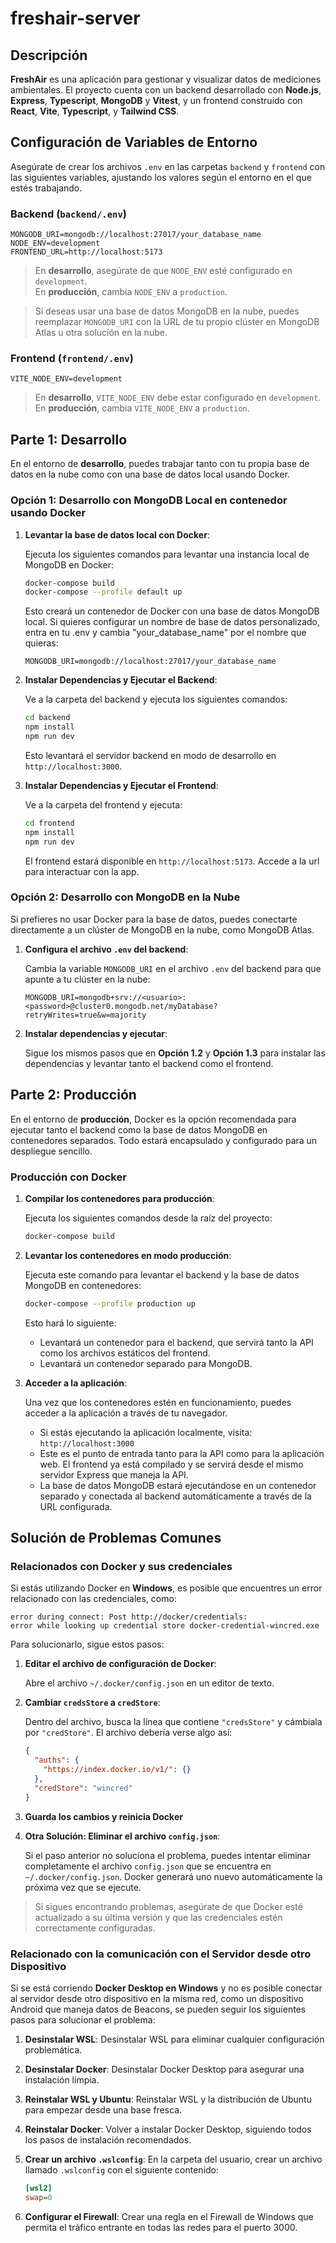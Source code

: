 # freshair-server

## Descripción

**FreshAir** es una aplicación para gestionar y visualizar datos de mediciones ambientales. El proyecto cuenta con un backend desarrollado con **Node.js**, **Express**, **Typescript**, **MongoDB** y **Vitest**, y un frontend construido con **React**, **Vite**, **Typescript**, y **Tailwind CSS**.

## Configuración de Variables de Entorno

Asegúrate de crear los archivos `.env` en las carpetas `backend` y `frontend` con las siguientes variables, ajustando los valores según el entorno en el que estés trabajando.

### Backend (`backend/.env`)

```plaintext
MONGODB_URI=mongodb://localhost:27017/your_database_name
NODE_ENV=development
FRONTEND_URL=http://localhost:5173
```

> En **desarrollo**, asegúrate de que `NODE_ENV` esté configurado en `development`.  
> En **producción**, cambia `NODE_ENV` a `production`.

> Si deseas usar una base de datos MongoDB en la nube, puedes reemplazar `MONGODB_URI` con la URL de tu propio clúster en MongoDB Atlas u otra solución en la nube.

### Frontend (`frontend/.env`)

```plaintext
VITE_NODE_ENV=development
```

> En **desarrollo**, `VITE_NODE_ENV` debe estar configurado en `development`.  
> En **producción**, cambia `VITE_NODE_ENV` a `production`.

## Parte 1: Desarrollo

En el entorno de **desarrollo**, puedes trabajar tanto con tu propia base de datos en la nube como con una base de datos local usando Docker.

### Opción 1: Desarrollo con MongoDB Local en contenedor usando Docker

1. **Levantar la base de datos local con Docker**:

   Ejecuta los siguientes comandos para levantar una instancia local de MongoDB en Docker:

   ```bash
   docker-compose build
   docker-compose --profile default up
   ```

   Esto creará un contenedor de Docker con una base de datos MongoDB local. Si quieres configurar un nombre de base de datos personalizado, entra en tu .env y cambia "your_database_name" por el nombre que quieras:

   ```plaintext
   MONGODB_URI=mongodb://localhost:27017/your_database_name
   ```

2. **Instalar Dependencias y Ejecutar el Backend**:

   Ve a la carpeta del backend y ejecuta los siguientes comandos:

   ```bash
   cd backend
   npm install
   npm run dev
   ```

   Esto levantará el servidor backend en modo de desarrollo en `http://localhost:3000`.

3. **Instalar Dependencias y Ejecutar el Frontend**:

   Ve a la carpeta del frontend y ejecuta:

   ```bash
   cd frontend
   npm install
   npm run dev
   ```

   El frontend estará disponible en `http://localhost:5173`.
   Accede a la url para interactuar con la app.

### Opción 2: Desarrollo con MongoDB en la Nube

Si prefieres no usar Docker para la base de datos, puedes conectarte directamente a un clúster de MongoDB en la nube, como MongoDB Atlas.

1. **Configura el archivo `.env` del backend**:

   Cambia la variable `MONGODB_URI` en el archivo `.env` del backend para que apunte a tu clúster en la nube:

   ```plaintext
   MONGODB_URI=mongodb+srv://<usuario>:<password>@cluster0.mongodb.net/myDatabase?retryWrites=true&w=majority
   ```

2. **Instalar dependencias y ejecutar**:

   Sigue los mismos pasos que en **Opción 1.2** y **Opción 1.3** para instalar las dependencias y levantar tanto el backend como el frontend.

## Parte 2: Producción

En el entorno de **producción**, Docker es la opción recomendada para ejecutar tanto el backend como la base de datos MongoDB en contenedores separados. Todo estará encapsulado y configurado para un despliegue sencillo.

### Producción con Docker

1. **Compilar los contenedores para producción**:

   Ejecuta los siguientes comandos desde la raíz del proyecto:

   ```bash
   docker-compose build
   ```

2. **Levantar los contenedores en modo producción**:

   Ejecuta este comando para levantar el backend y la base de datos MongoDB en contenedores:

   ```bash
   docker-compose --profile production up
   ```

   Esto hará lo siguiente:

   - Levantará un contenedor para el backend, que servirá tanto la API como los archivos estáticos del frontend.
   - Levantará un contenedor separado para MongoDB.

3. **Acceder a la aplicación**:

   Una vez que los contenedores estén en funcionamiento, puedes acceder a la aplicación a través de tu navegador.

   - Si estás ejecutando la aplicación localmente, visita: `http://localhost:3000`
   - Este es el punto de entrada tanto para la API como para la aplicación web. El frontend ya está compilado y se servirá desde el mismo servidor Express que maneja la API.
   - La base de datos MongoDB estará ejecutándose en un contenedor separado y conectada al backend automáticamente a través de la URL configurada.

## Solución de Problemas Comunes

### Relacionados con Docker y sus credenciales

Si estás utilizando Docker en **Windows**, es posible que encuentres un error relacionado con las credenciales, como:

```plaintext
error during connect: Post http://docker/credentials:
error while looking up credential store docker-credential-wincred.exe
```

Para solucionarlo, sigue estos pasos:

1. **Editar el archivo de configuración de Docker**:

   Abre el archivo `~/.docker/config.json` en un editor de texto.

2. **Cambiar `credsStore` a `credStore`**:

   Dentro del archivo, busca la línea que contiene `"credsStore"` y cámbiala por `"credStore"`. El archivo debería verse algo así:

   ```json
   {
     "auths": {
       "https://index.docker.io/v1/": {}
     },
     "credStore": "wincred"
   }
   ```

3. **Guarda los cambios y reinicia Docker**

4. **Otra Solución: Eliminar el archivo `config.json`**:

   Si el paso anterior no soluciona el problema, puedes intentar eliminar completamente el archivo `config.json` que se encuentra en `~/.docker/config.json`. Docker generará uno nuevo automáticamente la próxima vez que se ejecute.

> Si sigues encontrando problemas, asegúrate de que Docker esté actualizado a su última versión y que las credenciales estén correctamente configuradas.

### Relacionado con la comunicación con el Servidor desde otro Dispositivo

Si se está corriendo **Docker Desktop en Windows** y no es posible conectar al servidor desde otro dispositivo en la misma red, como un dispositivo Android que maneja datos de Beacons, se pueden seguir los siguientes pasos para solucionar el problema:

1. **Desinstalar WSL**: Desinstalar WSL para eliminar cualquier configuración problemática.

2. **Desinstalar Docker**: Desinstalar Docker Desktop para asegurar una instalación limpia.

3. **Reinstalar WSL y Ubuntu**: Reinstalar WSL y la distribución de Ubuntu para empezar desde una base fresca.

4. **Reinstalar Docker**: Volver a instalar Docker Desktop, siguiendo todos los pasos de instalación recomendados.

5. **Crear un archivo `.wslconfig`**: En la carpeta del usuario, crear un archivo llamado `.wslconfig` con el siguiente contenido:

   ```ini
   [wsl2]
   swap=0
   ```

6. **Configurar el Firewall**: Crear una regla en el Firewall de Windows que permita el tráfico entrante en todas las redes para el puerto 3000.
